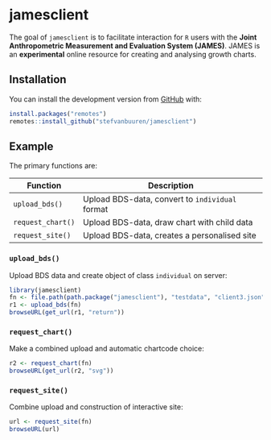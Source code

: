 
<!-- README.md is generated from README.Rmd. Please edit that file -->

# jamesclient

<!-- badges: start -->

<!-- badges: end -->

The goal of `jamesclient` is to facilitate interaction for `R` users
with the **Joint Anthropometric Measurement and Evaluation System
(JAMES)**. JAMES is an **experimental** online resource for creating and
analysing growth charts.

## Installation

You can install the development version from
[GitHub](https://github.com/) with:

``` r
install.packages("remotes")
remotes::install_github("stefvanbuuren/jamesclient")
```

## Example

The primary functions are:

| Function          | Description                                     |
| ----------------- | ----------------------------------------------- |
| `upload_bds()`    | Upload BDS-data, convert to `individual` format |
| `request_chart()` | Upload BDS-data, draw chart with child data     |
| `request_site()`  | Upload BDS-data, creates a personalised site    |

### `upload_bds()`

Upload BDS data and create object of class `individual` on server:

``` r
library(jamesclient)
fn <- file.path(path.package("jamesclient"), "testdata", "client3.json")
r1 <- upload_bds(fn)
browseURL(get_url(r1, "return"))
```

### `request_chart()`

Make a combined upload and automatic chartcode choice:

``` r
r2 <- request_chart(fn)
browseURL(get_url(r2, "svg"))
```

### `request_site()`

Combine upload and construction of interactive site:

``` r
url <- request_site(fn)
browseURL(url)
```
